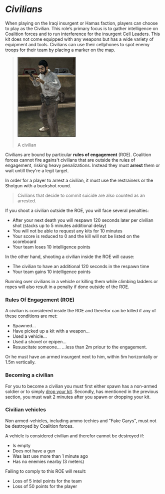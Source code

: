 
# _Civilians_

When playing on the Iraqi insurgent or Hamas faction, players can choose to play as the Civilian. This role’s primary focus is to gather intelligence on Coalition forces and to run interference for the insurgent Cell Leaders. This kit does not come equipped with any weapons but has a wide variety of equipment and tools. Civilians can use their cellphones to spot enemy troops for their team by placing a marker on the map. 

> ![](/assets/civiii.png)
>
> A civilian

Civilians are bound by particular **rules of engagement** \(ROE\). Coalition forces cannot fire agains't civilians that are outside the rules of engagement, risking heavy penalizations. Instead they must **arrest** them or wait untill they're a legit target.

In order for a player to arrest a civilian, it must use the restrainers or the Shotgun with a buckshot round. 
> Civilians that decide to commit suicide are also counted as an arrested.

If you shoot a civilian outside the ROE, you will face several penalties:
* After your next death you will respawn 120 seconds later per civilian shot \(stacks up to 5 minutes additional delay\)
* You will not be able to request any kits for 10 minutes
* Your score is reduced to 0 and the kill will not be listed on the scoreboard
* Your team loses 10 intelligence points

In the other hand, shooting a civilian inside the ROE will cause:
* The civilian to have an additional 120 seconds in the respawn time
* Your team gains 10 intelligence points

Running over civilians in a vehicle or killing them while climbing ladders or ropes will also result in a penalty if done outside of the ROE.

### Rules Of Engagement (ROE)

A civilian is considered inside the ROE and therefor can be killed if any of these conditions are met:
* Spawned...
* Have picked up a kit with a weapon...
* Used a vehicle...
* Used a shovel or epipen...
* Resuscitate someone...
...less than 2m priour to the engagement.

Or he must have an armed insurgent next to him, within 5m horizontally or 1.5m vertically.

### Becoming a civilian

For you to become a civilian you must first either spawn has a non-armed soldier or to simply [drop your kit](/kits/README.md#unarmed-kit). Secondly, has mentioned in the previous section, you must wait 2 minutes after you spawn or dropping your kit.

### Civilian vehicles

Non armed-vehicles, including ammo techies and "Fake Garys", must not be destroyed by Coalition forces.

A vehicle is considered civilian and therefor cannot be destroyed if:
* Is empty
* Does not have a gun
* Was last use more than 1 minute ago
* Has no enemies nearby (3 meters)

Failing to comply to this ROE will result:
* Loss of 5 intel points for the team
* Loss of 50 points for the player
